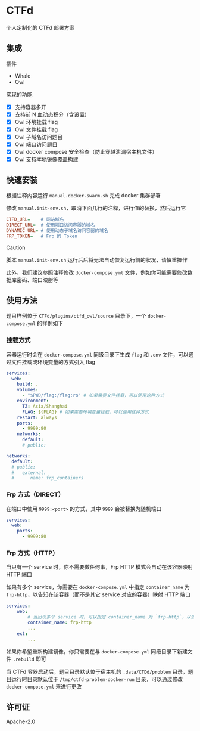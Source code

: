 # CTFd

个人定制化的 CTFd 部署方案

## 集成

插件

- Whale
- Owl

实现的功能

- [x] 支持容器多开
- [x] 支持前 N 血动态积分（含设置）
- [x] Owl 环境挂载 flag
- [x] Owl 文件挂载 flag
- [x] Owl 子域名访问题目
- [x] Owl 端口访问题目
- [x] Owl docker compose 安全检查（防止穿越泄漏宿主机文件）
- [x] Owl 支持本地镜像覆盖构建

## 快速安装

根据注释内容运行 `manual.docker-swarm.sh` 完成 docker 集群部署

修改 `manual.init-env.sh`，取消下面几行的注释，进行值的替换，然后运行它

```ini
CTFD_URL=    # 网站域名
DIRECT_URL=  # 使用端口访问容器的域名
DYNAMIC_URL= # 使用动态子域名访问容器的域名
FRP_TOKEN=   # Frp 的 Token
```

> [!Caution]
> 脚本 `manual.init-env.sh` 运行后后将无法自动恢复运行前的状况，请慎重操作

此外，我们建议参照注释修改 `docker-compose.yml` 文件，例如你可能需要修改数据库密码、端口映射等

## 使用方法

题目样例位于 `CTFd/plugins/ctfd_owl/source` 目录下，一个 `docker-compose.yml` 的样例如下

### 挂载方式

容器运行时会在 `docker-compose.yml` 同级目录下生成 `flag` 和 `.env` 文件，可以通过文件挂载或环境变量的方式引入 flag

```yaml
services:
  web:
    build: .
    volumes:
      - "$PWD/flag:/flag:ro" # 如果需要文件挂载，可以使用这种方式
    environment:
      TZ: Asia/Shanghai
      FLAG: ${FLAG} # 如果需要环境变量挂载，可以使用这种方式
    restart: always
    ports:
      - 9999:80
    networks:
      default:
      # public:

networks:
  default:
  # public:
  #   external:
  #      name: frp_containers
```

### Frp 方式（DIRECT）

在端口中使用 `9999:<port>` 的方式，其中 `9999` 会被替换为随机端口

```yaml
services:
  web:
    ports:
      - 9999:80
```

### Frp 方式（HTTP）

当只有一个 service 时，你不需要做任何事，Frp HTTP 模式会自动在该容器映射 HTTP 端口

如果有多个 service，你需要在 `docker-compose.yml` 中指定 `container_name` 为 `frp-http`，以告知在该容器（而不是其它 service 对应的容器）映射 HTTP 端口

```yaml
services:
    web:
        # 当出现多个 service 时，可以指定 container_name 为 `frp-http`，以告知在该容器映射 HTTP 端口
        container_name: frp-http
        ...
    ext:
        ...
```

如果你希望重新构建镜像，你只需要在与 `docker-compose.yml` 同级目录下新建文件 `.rebuild` 即可

当 CTFd 容器启动后，题目目录默认位于宿主机的 `.data/CTDd/problem` 目录，题目运行时目录默认位于 `/tmp/ctfd-problem-docker-run` 目录，可以通过修改 `docker-compose.yml` 来进行更改

## 许可证

Apache-2.0
